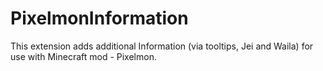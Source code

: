 # PixelmonInformation
This extension adds additional Information (via tooltips, Jei and Waila) for use with Minecraft mod - Pixelmon.
